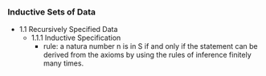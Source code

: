 ### Inductive Sets of Data

* 1.1 Recursively Specified Data
  * 1.1.1 Inductive Specification
    * rule: a natura number n is in S if and only if 
    the statement can be derived from the axioms by using the rules of 
    inference finitely many times.
